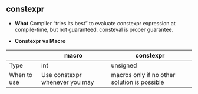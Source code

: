 ## constexpr
- **What** Compiler “tries its best” to evaluate constexpr expression at compile-time, but not guaranteed. consteval is proper guarantee.

- **Constexpr vs Macro**

||macro|constexpr|
|---|---|---|
|Type|int|unsigned|
|When to use|Use constexpr whenever you may|macros only if no other solution is possible|
